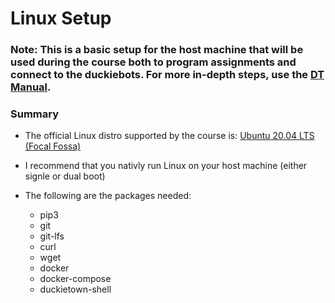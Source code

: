 # Linux Setup

### Note: This is a basic setup for the host machine that will be used during the course both to program assignments and connect to the duckiebots. For more in-depth steps, use the [DT Manual](https://docs.duckietown.org/DT19/opmanual_duckiebot/out.pdf).

### Summary
* The official Linux distro supported by the course is: [Ubuntu 20.04 LTS (Focal Fossa)](https://releases.ubuntu.com/20.04/)

* I recommend that you nativly run Linux on your host machine (either signle or dual boot)

* The following are the packages needed:
    * pip3
    * git 
    * git-lfs 
    * curl 
    * wget
    * docker
    * docker-compose
    * duckietown-shell